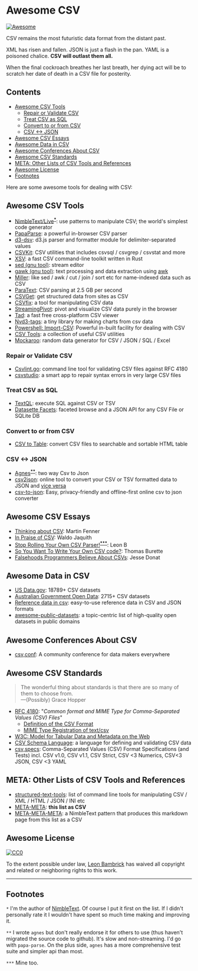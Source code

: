 # Awesome CSV

[![Awesome](https://awesome.re/badge.svg)](https://awesome.re)

CSV remains the most futuristic data format from the distant past.

XML has risen and fallen. JSON is just a flash in the pan. YAML is a poisoned chalice. **CSV will outlast them all.**

When the final cockroach breathes her last breath, her dying act will be to scratch her date of death in a CSV file for posterity.


## Contents

- [Awesome CSV Tools](#awesome-csv-tools)
  - [Repair or Validate CSV](#repair-or-validate-csv)
  - [Treat CSV as SQL](#treat-csv-as-sql)
  - [Convert to or from CSV](#convert-to-or-from-csv)
  - [CSV <-> JSON](#csv---json)
- [Awesome CSV Essays](#awesome-csv-essays)
- [Awesome Data in CSV](#awesome-data-in-csv)
- [Awesome Conferences About CSV](#awesome-conferences-about-csv)
- [Awesome CSV Standards](#awesome-csv-standards)
- [META: Other Lists of CSV Tools and References](#meta-other-lists-of-csv-tools-and-references)
- [Awesome License](#awesome-license)
- [Footnotes](#footnotes)



Here are some awesome tools for dealing with CSV:

## Awesome CSV Tools

* [NimbleText/Live](https://NimbleText.com/Live)<sup><a href='#footnote1'><strong>*</strong></a></sup>: use patterns to manipulate CSV; the world's simplest code generator
* [PapaParse](https://www.papaparse.com): a powerful in-browser CSV parser
* [d3-dsv](https://github.com/d3/d3-dsv): d3.js parser and formatter module for delimiter-separated values
* [CSVKit](http://csvkit.readthedocs.org/en/0.7.3/): CSV utilities that includes csvsql / csvgrep / csvstat  and more
* [XSV](https://github.com/BurntSushi/xsv): a fast CSV command-line toolkit written in Rust
* [sed (gnu tool)](https://www.gnu.org/software/sed/manual/sed.html): stream editor
* [gawk (gnu tool)](https://www.gnu.org/software/gawk/manual/gawk.html): text processing and data extraction using [awk](http://pubs.opengroup.org/onlinepubs/009695399/utilities/awk.html)
* [Miller](http://johnkerl.org/miller/doc/): like sed / awk / cut / join / sort etc for name-indexed data such as CSV
* [ParaText](http://www.wise.io/tech/paratext): CSV parsing at 2.5 GB per second
* [CSVGet](http://github.com/fizx/csvget/tree/master): get structured data from sites as CSV
* [CSVfix](https://code.google.com/p/csvfix/): a tool for manipulating CSV data
* [StreamingPivot](http://streamingpivot.com/): pivot and visualize CSV data purely in the browser
* [Tad](http://www.tadviewer.com): a fast free cross-platform CSV viewer
* [Nvd3-tags](http://blog.tryolabs.com/2015/02/27/nvd3-tags-a-tiny-library-for-making-charts-from-csv-data/): a tiny library for making charts from csv data
* [Powershell: Import-CSV](https://docs.microsoft.com/en-us/powershell/module/microsoft.powershell.utility/import-csv): Powerful in-built facility for dealing with CSV
* [CSV Tools](https://onlinecsvtools.com/): a collection of useful CSV utilities
* [Mockaroo](https://www.mockaroo.com/): random data generator for CSV / JSON / SQL / Excel

### Repair or Validate CSV

* [Csvlint.go](https://github.com/Clever/csvlint): command line tool for validating CSV files against RFC 4180
* [csvstudio](http://www.csvstudio.com): a smart app to repair syntax errors in very large CSV files

### Treat CSV as SQL

* [TextQL](http://dinedal.github.io/textql/): execute SQL against CSV or TSV
* [Datasette Facets](https://simonwillison.net/2018/May/20/datasette-facets/): faceted browse and a JSON API for any CSV File or SQLite DB


### Convert to or from CSV

* [CSV to Table](https://github.com/vividvilla/csvtotable): convert CSV files to searchable and sortable HTML table

### CSV <-> JSON

* [Agnes](http://www.secretgeek.net/agnes/twoWay.html)<sup><a href='#footnote2'><strong>**</strong></a></sup>: two way Csv to Json
* [csv2json](https://www.csvjson.com/csv2json): online tool to convert your CSV or TSV formatted data to JSON and [vice versa](https://www.csvjson.com/json2csv)
* [csv-to-json](https://mango-is.com/tools/csv-to-json/): Easy, privacy-friendly and offline-first online csv to json converter


## Awesome CSV Essays

* [Thinking about CSV](https://blog.datacite.org/thinking-about-csv/): Martin Fenner
* [In Praise of CSV](https://usopendata.org/2015/03/10/csv): Waldo Jaquith
* [Stop Rolling Your Own CSV Parser!](http://www.secretgeek.net/csv_trouble)<sup><a href='#footnote3'><strong>***</strong></a></sup>: Leon B
* [So You Want To Write Your Own CSV code?](http://thomasburette.com/blog/2014/05/25/so-you-want-to-write-your-own-CSV-code/): Thomas Burette
* [Falsehoods Programmers Believe About CSVs](https://donatstudios.com/Falsehoods-Programmers-Believe-About-CSVs): Jesse Donat

## Awesome Data in CSV

* [US Data.gov](https://catalog.data.gov/dataset?res_format=CSV): 18789+ CSV datasets
* [Australian Government Open Data](https://data.gov.au/dataset?res_format=CSV): 2715+ CSV datasets
* [Reference data in csv](https://datahub.io/collections/reference-data): easy-to-use reference data in CSV and JSON formats
* [awesome-public-datasets](https://github.com/awesomedata/awesome-public-datasets): a topic-centric list of high-quality open datasets in public domains

## Awesome Conferences About CSV

* [csv,conf](https://csvconf.com/): A community conference for data makers everywhere


## Awesome CSV Standards

>The wonderful thing about standards is that there are so many of them to choose from.<br />&mdash;(Possibly) Grace Hopper

* [RFC 4180](https://tools.ietf.org/html/rfc4180): "*Common format and MIME Type for Comma-Separated Values (CSV) Files*"
  * [Definition of the CSV Format](https://tools.ietf.org/html/rfc4180#section-2)
  * [MIME Type Registration of text/csv](https://tools.ietf.org/html/rfc4180#section-3)
* [W3C: Model for Tabular Data and Metadata on the Web](https://www.w3.org/TR/tabular-data-model/)
* [CSV Schema Language](http://digital-preservation.github.io/csv-schema/csv-schema-1.2.html): a language for defining and validating CSV data
* [csv,specs](https://github.com/csvspecs): Comma-Separated Values (CSV) Format Specifications (and Tests) incl. CSV v1.0, CSV v1.1, CSV Strict, CSV <3 Numerics, CSV<3 JSON, CSV <3 YAML

## META: Other Lists of CSV Tools and References

* [structured-text-tools](https://github.com/dbohdan/structured-text-tools): list of command line tools for manipulating CSV / XML / HTML / JSON / INI etc
* [META-META](https://raw.githubusercontent.com/secretGeek/AwesomeCSV/master/awesomecsv.csv): **this list as CSV**
* [META-META-META](https://nimbletext.com/Live/-971009575/): a NimbleText pattern that produces this markdown page from this list as a CSV


## Awesome License

[![CC0](http://mirrors.creativecommons.org/presskit/buttons/88x31/svg/cc-zero.svg)](https://creativecommons.org/publicdomain/zero/1.0/)

To the extent possible under law, [Leon Bambrick](https://secretgeek.net) has waived all copyright and related or neighboring rights to this work.

-----

## Footnotes


`*` <span id='footnote1' ></span> I'm the author of [NimbleText](https://NimbleText.com/Live). Of course I put it first on the list. If I didn't personally rate it I wouldn't have spent so much time making and improving it.

`**` <span id='footnote2' ></span> I wrote `agnes` but don't really endorse it for others to use (thus haven't migrated the source code to github). It's slow and non-streaming. I'd go with `papa-parse`. On the plus side, `agnes` has a more comprehensive test suite and simpler api than most.

`***` <span id='footnote3' ></span> Mine too.

